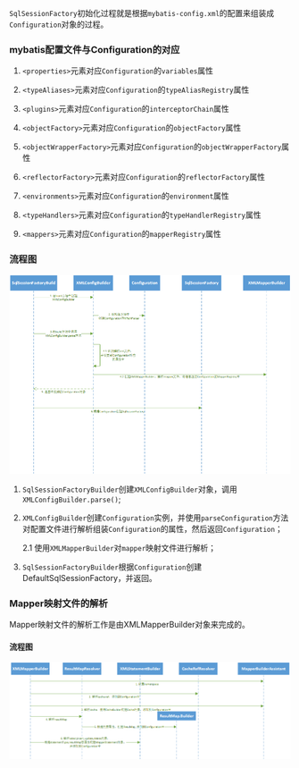 `SqlSessionFactory`初始化过程就是根据`mybatis-config.xml`的配置来组装成`Configuration`对象的过程。

### mybatis配置文件与Configuration的对应

1. `<properties>`元素对应`Configuration`的`variables`属性

2. `<typeAliases>`元素对应`Configuration`的`typeAliasRegistry`属性

3. `<plugins>`元素对应`Configuration`的`interceptorChain`属性

4. `<objectFactory>`元素对应`Configuration`的`objectFactory`属性

5. `<objectWrapperFactory>`元素对应`Configuration`的`objectWrapperFactory`属性

6. `<reflectorFactory>`元素对应`Configuration`的`reflectorFactory`属性

7. `<environments>`元素对应`Configuration`的`environment`属性

8. `<typeHandlers>`元素对应`Configuration`的`typeHandlerRegistry`属性

9. `<mappers>`元素对应`Configuration`的`mapperRegistry`属性

### 流程图

![SqlSessionFactory初始化流程](./SqlSessionFactory初始化流程.png)

1. `SqlSessionFactoryBuilder`创建`XMLConfigBuilder`对象，调用`XMLConfigBuilder.parse()`;

2. `XMLConfigBuilder`创建`Configuration`实例，并使用`parseConfiguration`方法对配置文件进行解析组装`Configuration`的属性，然后返回`Configuration`；
   
   2.1 使用`XMLMapperBuilder`对`mapper`映射文件进行解析；

3. `SqlSessionFactoryBuilder`根据`Configuration`创建DefaultSqlSessionFactory，并返回。

### Mapper映射文件的解析

Mapper映射文件的解析工作是由XMLMapperBuilder对象来完成的。

#### 流程图

![SqlSessionFactory初始化流程](./Mapper映射文件的解析.png)
